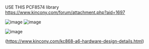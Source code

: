 USE THIS PCF8574 library
https://www.kincony.com/forum/attachment.php?aid=1697


![image](https://github.com/user-attachments/assets/1f4ee865-423c-4339-8d8e-5a707666afd3)   ![image](https://github.com/user-attachments/assets/c6ff7cfc-da60-43b5-9b27-3df1e5c1eb7f)


![image](https://github.com/user-attachments/assets/c914a370-10f2-4b3f-8568-6b021b3daa43)

(https://www.kincony.com/kc868-a6-hardware-design-details.html)
